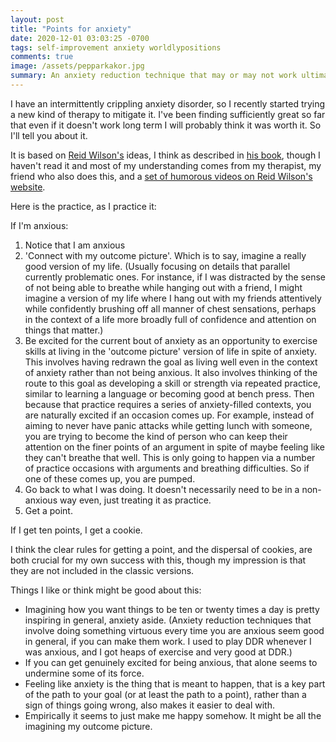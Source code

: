 ```yaml
---
layout: post
title: "Points for anxiety"
date: 2020-12-01 03:03:25 -0700
tags: self-improvement anxiety worldlypositions
comments: true
image: /assets/pepparkakor.jpg
summary: An anxiety reduction technique that may or may not work ultimately but is pretty nice in the short term for me.
---
```

I have an intermittently crippling anxiety disorder, so I recently started trying a new kind of therapy to mitigate it. I've been finding sufficiently great so far that even if it doesn't work long term I will probably think it was worth it. So I'll tell you about it.

It is based on [Reid Wilson's](https://noiseinyourhead.com/) ideas, I think as described in [his book](https://www.amazon.com/Stopping-Noise-Your-Head-Overcome/dp/0757319068), though I haven't read it and most of my understanding comes from my therapist, my friend who also does this, and a [set of humorous videos on Reid Wilson's website](https://noiseinyourhead.com/free-video-series/).

Here is the practice, as I practice it:

If I'm anxious:

1. Notice that I am anxious
2. 'Connect with my outcome picture'. Which is to say, imagine a really good version of my life. (Usually focusing on details that parallel currently problematic ones. For instance, if I was distracted by the sense of not being able to breathe while hanging out with a friend, I might imagine a version of my life where I hang out with my friends attentively while confidently brushing off all manner of chest sensations, perhaps in the context of a life more broadly full of confidence and attention on things that matter.)
3. Be excited for the current bout of anxiety as an opportunity to exercise skills at living in the 'outcome picture' version of life in spite of anxiety. This involves having redrawn the goal as living well even in the context of anxiety rather than not being anxious. It also involves thinking of the route to this goal as developing a skill or strength via repeated practice, similar to learning a language or becoming good at bench press. Then because that practice requires a series of anxiety-filled contexts, you are naturally excited if an occasion comes up.
  For example, instead of aiming to never have panic attacks while getting lunch with someone, you are trying to become the kind of person who can keep their attention on the finer points of an argument in spite of maybe feeling like they can't breathe that well. This is only going to happen via a number of practice occasions with arguments and breathing difficulties. So if one of these comes up, you are pumped.
4. Go back to what I was doing. It doesn't necessarily need to be in a non-anxious way even, just treating it as practice.
5. Get a point.

If I get ten points, I get a cookie.

I think the clear rules for getting a point, and the dispersal of cookies, are both crucial for my own success with this, though my impression is that they are not included in the classic versions.

Things I like or think might be good about this:
- Imagining how you want things to be ten or twenty times a day is pretty inspiring in general, anxiety aside. (Anxiety reduction techniques that involve doing something virtuous every time you are anxious seem good in general, if you can make them work. I used to play DDR whenever I was anxious, and I got heaps of exercise and very good at DDR.)
- If you can get genuinely excited for being anxious, that alone seems to undermine some of its force.
- Feeling like anxiety is the thing that is meant to happen, that is a key part of the path to your goal (or at least the path to a point), rather than a sign of things going wrong, also makes it easier to deal with.
- Empirically it seems to just make me happy somehow. It might be all the imagining my outcome picture.
